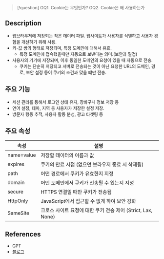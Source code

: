 >[!question]
>GQ1. Cookie는 무엇인가?
>GQ2. Cookie은 왜 사용하는가

## Description
- 웹브라우저에 저장되는 작은 데이터 파일. 웹사이트가 사용자를 식별하고 사용자 경험을 개선하기 위해 사용.
- 키-값 쌍의 형태로 저장되며, 특정 도메인에 대해서 유효.
	- 특정 도메인에 접속했을때만 자동으로 보낸다는 의미.(보안과 밀접)
- 사용자의 기기에 저장되며, 이후 동일한 도메인의 요청이 있을 때 자동으로 전송.
	- 쿠키는 단순히 저장되고 서버로 전송되는 것이 아닌 요청한 URL의 도메인, 경로, 보안 설정 등이 쿠키의 조건과 맞을 떄만 전송.

## 주요 기능
+ 세션 관리를 통해서 로그인 상태 유지, 장바구니 정보 저장 등
+ 언어 설정, 테마, 지역 등 사용자가 저장한 설정 저장.
+ 방문자 행동 추적, 사용자 활동 분성, 광고 타겟팅 등

## 주요 속성
| **속성**     | **설명**                                      |
| ---------- | ------------------------------------------- |
| name=value | 저장할 데이터의 이름과 값                              |
| expires    | 쿠키의 만료 시점 (없으면 브라우저 종료 시 삭제됨)               |
| path       | 어떤 경로에서 쿠키가 유효한지 지정                         |
| domain     | 어떤 도메인에서 쿠키가 전송될 수 있는지 지정                   |
| secure     | HTTPS 연결일 때만 쿠키가 전송됨                        |
| HttpOnly   | JavaScript에서 접근할 수 없게 하여 보안 강화              |
| SameSite   | 크로스 사이트 요청에 대한 쿠키 전송 제어 (Strict, Lax, None) |


## References
- GPT
- [블로그](https://inpa.tistory.com/entry/WEB-%F0%9F%93%9A-JWTjson-web-token-%EB%9E%80-%F0%9F%92%AF-%EC%A0%95%EB%A6%AC#token_%EC%9D%B8%EC%A6%9D)